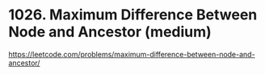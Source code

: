 # 1026. Maximum Difference Between Node and Ancestor (medium)

https://leetcode.com/problems/maximum-difference-between-node-and-ancestor/
